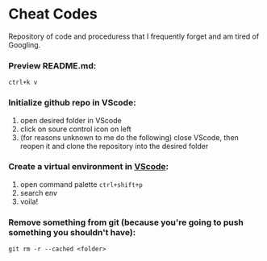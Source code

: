 # Cheat Codes
Repository of code and proceduress that I frequently forget and am tired of Googling.

### Preview README.md:

`ctrl+k v`

### Initialize github repo in VScode:
1. open desired folder in VScode
2. click on soure control icon on left
3. (for reasons unknown to me do the following) close VScode, then reopen it and clone the repository into the desired folder

### Create a virtual environment in [VScode](https://code.visualstudio.com/docs/python/environments):

1. open command palette `ctrl+shift+p`
2. search env
3. voila!

### Remove something from git  (because you're going to push something you shouldn't have):

`git rm -r --cached <folder>`